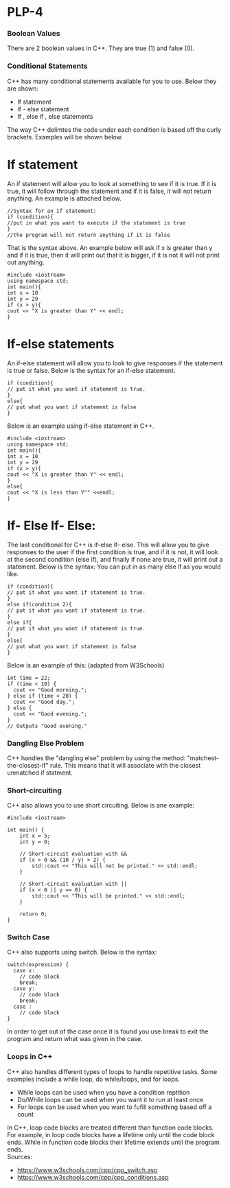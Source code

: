 # PLP-4

### Boolean Values 
There are 2 boolean values in C++. They are true (1) and false (0). <br>
### Conditional Statements
C++ has many conditional statements available for you to use. Below they are shown: 
- If statement
- If - else statement
- If , else if , else statements

The way C++ delimtes the code under each condition is based off the curly brackets. Examples will be shown below. 
# If statement 
An if statement will allow you to look at something to see if it is true. If it is true, it will follow through the statement and if it is false, it will not return anything. An example is attached below.

```
//Syntax for an If statement:
if (condition){
//put in what you want to execute if the statement is true
}
//the program will not return anything if it is false
```
That is the syntax above. An example below will ask if x is greater than y and if it is true, then it will print out that it is bigger, if it is not it will not print out anything. 

```
#include <iostream>
using namespace std;
int main(){
int x = 10
int y = 29
if (x > y){
cout << "X is greater than Y" << endl;
}
```

# If-else statements
An if-else statement will allow you to look to give responses if the statement is true or false. Below is the syntax for an if-else statement. 

```
if (condition){
// put it what you want if statement is true.
}
else{
// put what you want if statement is false
}
```
Below is an example using if-else statement in C++. 
```
#include <iostream>
using namespace std;
int main(){
int x = 10
int y = 29
if (x > y){
cout << "X is greater than Y" << endl;
}
else{
cout << "X is less than Y"" <<endl;
}
```

# If- Else If- Else:
The last conditional for C++ is if-else if- else. This will allow you to give responses to the user if the first condition is true, and if it is not, it will look at the second condition (else if),  and finally if none are true, it will print out a statement. Below is the syntax:
You can put in as many else if as you would like. 
```
if (condition){
// put it what you want if statement is true.
}
else if(condition 2){
// put it what you want if statement is true.
}
else if{
// put it what you want if statement is true.
}
else{
// put what you want if statement is false
}
```

Below is an example of this: (adapted from W3Schools)
```
int time = 22;
if (time < 10) {
  cout << "Good morning.";
} else if (time < 20) {
  cout << "Good day.";
} else {
  cout << "Good evening.";
}
// Outputs "Good evening."
```
### Dangling Else Problem
C++ handles the "dangling else" problem by using the method: "matchest-the-closest-if" rule. This means that it will associate with the closest unmatched if statment. 

### Short-circuiting
C++ also allows you to use short circuiting. Below is ane example:
```
#include <iostream>

int main() {
    int x = 5;
    int y = 0;

    // Short-circuit evaluation with &&
    if (x > 0 && (10 / y) > 2) {
        std::cout << "This will not be printed." << std::endl;
    }

    // Short-circuit evaluation with ||
    if (x < 0 || y == 0) {
        std::cout << "This will be printed." << std::endl;
    }

    return 0;
}
```
### Switch Case
C++ also supports using switch. Below is the syntax: 
```
switch(expression) {
  case x:
    // code block
    break;
  case y:
    // code block
    break;
  case :
    // code block
}
```
In order to get out of the case once it is found you use break to exit the program and return what was given in the case. 
### Loops in C++
C++ also handles different types of loops to handle repetitive tasks. Some examples include a while loop, do while/loops, and for loops. <br>
- While loops can be used when you have a condition reptition
- Do/While loops can be used when you want it to run at least once
- For loops can be used when you want to fufill something based off a count

In C++, loop code blocks are treated different than function code blocks. For example, in loop code blocks have a lifetime only until the code block ends. While in function code blocks their lifetime extends until the program ends. 
<br>
Sources: 
- https://www.w3schools.com/cpp/cpp_switch.asp
- https://www.w3schools.com/cpp/cpp_conditions.asp
